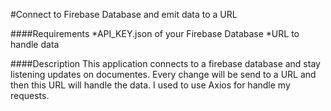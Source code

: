 #Connect to Firebase Database and emit data to a URL

####Requirements
*API_KEY.json of your Firebase Database
*URL to handle data

####Description
This application connects to a firebase database and stay listening updates on documentes. Every change will be send to a URL and then this URL will handle the data.
I used to use Axios for handle my requests.
